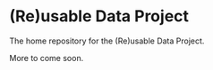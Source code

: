 # (Re)usable Data Project

The home repository for the (Re)usable Data Project.

More to come soon.

